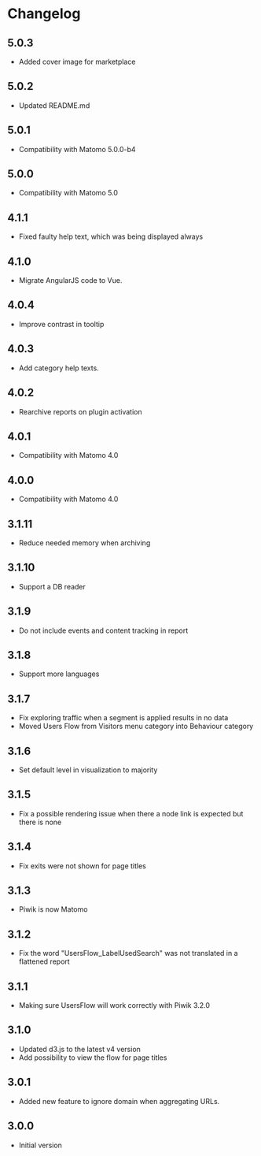 # Changelog

## 5.0.3
- Added cover image for marketplace

## 5.0.2
- Updated README.md

## 5.0.1
- Compatibility with Matomo 5.0.0-b4

## 5.0.0
- Compatibility with Matomo 5.0

## 4.1.1
- Fixed faulty help text, which was being displayed always

## 4.1.0
- Migrate AngularJS code to Vue.

## 4.0.4
- Improve contrast in tooltip

## 4.0.3
- Add category help texts.

## 4.0.2
- Rearchive reports on plugin activation

## 4.0.1
- Compatibility with Matomo 4.0

## 4.0.0
- Compatibility with Matomo 4.0

## 3.1.11
- Reduce needed memory when archiving

## 3.1.10
- Support a DB reader

## 3.1.9
- Do not include events and content tracking in report

## 3.1.8
- Support more languages

## 3.1.7
- Fix exploring traffic when a segment is applied results in no data
- Moved Users Flow from Visitors menu category into Behaviour category

## 3.1.6
- Set default level in visualization to majority

## 3.1.5
- Fix a possible rendering issue when there a node link is expected but there is none

## 3.1.4
- Fix exits were not shown for page titles

## 3.1.3
- Piwik is now Matomo 

## 3.1.2
- Fix the word "UsersFlow_LabelUsedSearch" was not translated in a flattened report

## 3.1.1
- Making sure UsersFlow will work correctly with Piwik 3.2.0

## 3.1.0
- Updated d3.js to the latest v4 version
- Add possibility to view the flow for page titles

## 3.0.1

- Added new feature to ignore domain when aggregating URLs.

## 3.0.0

- Initial version
